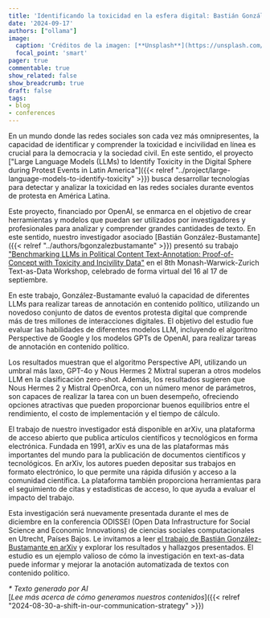 ```yaml
---
title: 'Identificando la toxicidad en la esfera digital: Bastián González-Bustamante presenta su trabajo en el 8th Monash-Warwick-Zurich Text-as-Data Workshop'
date: '2024-09-17'
authors: ["ollama"]
image:
  caption: 'Créditos de la imagen: [**Unsplash**](https://unsplash.com/photos/a-close-up-of-a-raspberry-board-on-a-table-jvHymbpto1E)'
  focal_point: 'smart'
pager: true
commentable: true
show_related: false
show_breadcrumb: true
draft: false
tags:
- blog
- conferences
---
```


En un mundo donde las redes sociales son cada vez más omnipresentes, la capacidad de identificar y comprender la toxicidad e incivilidad en línea es crucial para la democracia y la sociedad civil. En este sentido, el proyecto ["Large Language Models (LLMs) to Identify Toxicity in the Digital Sphere during Protest Events in Latin America"]({{< relref "../project/large-language-models-to-identify-toxicity" >}}) busca desarrollar tecnologías para detectar y analizar la toxicidad en las redes sociales durante eventos de protesta en América Latina.

<!--more-->

Este proyecto, financiado por OpenAI, se enmarca en el objetivo de crear herramientas y modelos que puedan ser utilizados por investigadores y profesionales para analizar y comprender grandes cantidades de texto. En este sentido, nuestro investigador asociado [Bastián González-Bustamante]({{< relref "../authors/bgonzalezbustamante" >}}) presentó su trabajo ["Benchmarking LLMs in Political Content Text-Annotation: Proof-of-Concept with Toxicity and Incivility Data"](https://doi.org/10.48550/arXiv.2409.09741) en el 8th Monash-Warwick-Zurich Text-as-Data Workshop, celebrado de forma virtual del 16 al 17 de septiembre.

En este trabajo, González-Bustamante evaluó la capacidad de diferentes LLMs para realizar tareas de annotación en contenido político, utilizando un novedoso conjunto de datos de eventos protesta digital que comprende más de tres millones de interacciones digitales. El objetivo del estudio fue evaluar las habilidades de diferentes modelos LLM, incluyendo el algoritmo Perspective de Google y los modelos GPTs de OpenAI, para realizar tareas de annotación en contenido político.

Los resultados muestran que el algoritmo Perspective API, utilizando un umbral más laxo, GPT-4o y Nous Hermes 2 Mixtral superan a otros modelos LLM en la clasificación zero-shot. Además, los resultados sugieren que Nous Hermes 2 y Mistral OpenOrca, con un número menor de parámetros, son capaces de realizar la tarea con un buen desempeño, ofreciendo opciones atractivas que pueden proporcionar buenos equilibrios entre el rendimiento, el costo de implementación y el tiempo de cálculo.

El trabajo de nuestro investigador está disponible en arXiv, una plataforma de acceso abierto que publica artículos científicos y tecnológicos en forma electrónica. Fundada en 1991, arXiv es una de las plataformas más importantes del mundo para la publicación de documentos científicos y tecnológicos. En arXiv, los autores pueden depositar sus trabajos en formato electrónico, lo que permite una rápida difusión y acceso a la comunidad científica. La plataforma también proporciona herramientas para el seguimiento de citas y estadísticas de acceso, lo que ayuda a evaluar el impacto del trabajo.

Esta investigación será nuevamente presentada durante el mes de diciembre en la conferencia ODISSEI (Open Data Infrastructure for Social Science and Economic Innovations) de ciencias sociales computacionales en Utrecht, Países Bajos. Le invitamos a leer [el trabajo de Bastián González-Bustamante en arXiv](https://doi.org/10.48550/arXiv.2409.09741) y explorar los resultados y hallazgos presentados. El estudio es un ejemplo valioso de cómo la investigación en text-as-data puede informar y mejorar la anotación automatizada de textos con contenido político.

_* Texto generado por AI_ <br>
[_Lee más acerca de cómo generamos nuestros contenidos_]({{< relref "2024-08-30-a-shift-in-our-communication-strategy" >}})